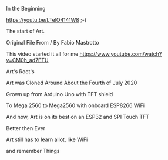 In the Beginning

https://youtu.be/LTelO4141W8 ;-)


The start of Art.

 Original File From / By Fabio Mastrotto 

This video started it all for me 
https://www.youtube.com/watch?v=CM0h_ad7ETU


Art's Root's


Art was Cloned Around About the Fourth of July 2020

Grown up from Arduino Uno with TFT shield

To Mega 2560 to Mega2560 with onboard ESP8266 WiFi

And now, Art is on its best on an ESP32 and SPI Touch TFT 

Better then Ever

Art still has to learn allot, like WiFi

and remember Things
